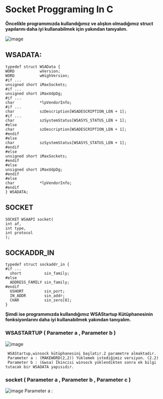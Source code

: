 # Socket Proggraming In C

  <b> Öncelikle programımızda kullandığımız ve alışkın olmadığımız  struct yapılarını daha iyi kullanabilmek için yakından tanıyalım. </b>
  
  ![image](https://user-images.githubusercontent.com/45934056/97986814-537aaa00-1deb-11eb-9f9e-7c574a1e5fb0.png)



   ## WSADATA: 
    typedef struct WSAData {
    WORD           wVersion;
    WORD           wHighVersion;
    #if ...
    unsigned short iMaxSockets;
    #if ...
    unsigned short iMaxUdpDg;
    #if ...
    char           *lpVendorInfo;
    #if ...
    char           szDescription[WSADESCRIPTION_LEN + 1];
    #if ...
    char           szSystemStatus[WSASYS_STATUS_LEN + 1];
    #else
    char           szDescription[WSADESCRIPTION_LEN + 1];
    #endif
    #else
    char           szSystemStatus[WSASYS_STATUS_LEN + 1];
    #endif
    #else
    unsigned short iMaxSockets;
    #endif
    #else
    unsigned short iMaxUdpDg;
    #endif
    #else
    char           *lpVendorInfo;
    #endif
    } WSADATA;
    
  ## SOCKET
    SOCKET WSAAPI socket(
    int af,
    int type,
    int protocol
    );
  ## SOCKADDR_IN
    typedef struct sockaddr_in {
    #if ...
      short          sin_family;
    #else
      ADDRESS_FAMILY sin_family;
    #endif
      USHORT         sin_port;
      IN_ADDR        sin_addr;
      CHAR           sin_zero[8];
    }
    
    
  <b> Şimdi ise  programımızda kullandığımız   WSAStartup Kütüphanesinin fonksiyonlarını  daha iyi kullanabilmek yakından tanıyalım. </b>
  ### WSASTARTUP ( Parameter a , Parameter b )
  ![image](https://user-images.githubusercontent.com/45934056/98133195-5a2e1d80-1ece-11eb-862a-2049bda51652.png)
  
     WSAStartup,winsock kütüphanesini başlatır.2 parametre almaktadır.
     Parameter a : (MAKEWORD(2,2)) Yüklemek istediğimiz versiyon. (2.2)
     Parameter b : (&wsa) İkincisi winsock yüklendikten sonra ek bilgi tutacak bir WSADATA yapısıdır.
     
  ### socket ( Parameter a , Parameter b , Parameter c ) 
  ![image](https://user-images.githubusercontent.com/45934056/98134949-54d1d280-1ed0-11eb-9ea3-8fa63c8d6f90.png)
     Parameter a : 
     
